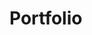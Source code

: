 # Portfolio
<br>
<p><!--This portfolio website is a fully responsive, single-page application developed using semantic HTML5 and modular CSS. The layout is structured with clear sections (#hero, #about, #projects, and #contact), enabling logical flow and accessibility. Navigation is implemented using an unordered list inside a <nav> element, promoting clean UX with internal anchor links for smooth scrolling. The header and footer encapsulate global site structure, while section elements modularize content, enhancing semantic clarity. The styling, applied via an external stylesheet (style.css), utilizes flexbox and box-model properties to create a consistent, centered layout. The visual design employs a monochromatic theme with accent colors (#007bff) for emphasis, complemented by hover effects for interactivity. Typography is managed through a system font stack ("Segoe UI", sans-serif) for performance and readability. The .project-card class applies styling for project listings using custom paddings, borders, and background color to visually separate content blocks. The site is optimized for various screen sizes using relative units (em, %) and a responsive <meta viewport> tag. External links to GitHub repositories are included to demonstrate project source code, with each link contextually embedded within headings. Overall, the implementation reflects best practices in frontend development, emphasizing maintainability, responsiveness, and clean UI presentation using only HTML and CSS.--></p>
